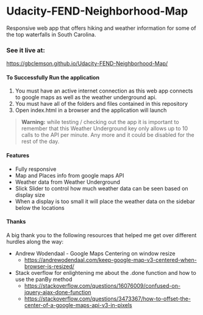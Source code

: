 # Udacity-FEND-Neighborhood-Map
Responsive web app that offers hiking and weather information for some of the top waterfalls in South Carolina.

### See it live at: ###
https://gbclemson.github.io/Udacity-FEND-Neighborhood-Map/

#### To Successfully Run the application ####
1. You must have an active internet connection as this web app connects to google maps as well as the weather underground api.
2. You must have all of the folders and files contained in this repository
3. Open index.html in a browser and the application will launch

>**Warning:** while testing / checking out the app it is important to remember that this Weather Underground key only allows up to 10 calls to the API per minute. Any more and it could be disabled for the rest of the day.

#### Features ####
* Fully responsive
* Map and Places info from google maps API 
* Weather data from Weather Underground
* Slick Slider to control how much weather data can be seen based on display size
* When a display is too small it will place the weather data on the sidebar below the locations

#### Thanks ####
A big thank you to the following resources that helped me get over different hurdles along the way:

* Andrew Wodendaal - Google Maps Centering on window resize
  * https://andrewodendaal.com/keep-google-map-v3-centered-when-browser-is-resized/
* Stack overflow for enlightening me about the .done function and how to use the panBy method
  * https://stackoverflow.com/questions/16076009/confused-on-jquery-ajax-done-function
  * https://stackoverflow.com/questions/3473367/how-to-offset-the-center-of-a-google-maps-api-v3-in-pixels

